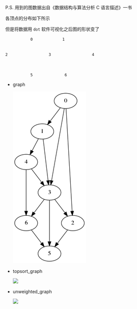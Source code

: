 P.S. 用到的图数据出自《数据结构与算法分析 C 语言描述》一书

各顶点的分布如下所示

但是将数据用 `dot` 软件可视化之后图的形状变了

```
           0             1


2                  3                  4



           5              6
```

- graph

  ![](./assets/graph.png)

- topsort_graph

  ![](./assets/topsort_graph.png)

- unweighted_graph

  ![](./assets/unweighted_graph.png)
